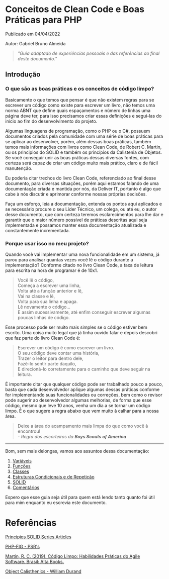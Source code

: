 # Conceitos de Clean Code e Boas Práticas para PHP

Publicado em 04/04/2022

Autor: Gabriel Bruno Almeida

>*"Guia adaptado de experiências pessoais e das referências ao final deste documento."*

## Introdução

### O que são as boas práticas e os conceitos de código limpo?

Basicamente o que temos que pensar é que não existem regras para se escrever um código como existe para escrever um livro, não temos uma norma ABNT que define quais espaçamentos e número de linhas uma página deve ter, para isso precisamos criar essas definições e segui-las do inicio ao fim do desenvolvimento do projeto.

Algumas linguagens de programação, como o PHP ou o C#, possuem documentos criados pela comunidade com uma série de boas práticas para se aplicar ao desenvolver, porém, além dessas boas práticas, também temos mais informações com livros como Clean Code, de Robert C. Martin, ou os principios do SOLID e também os princípios da Calistenia de Objetos. Se você conseguir unir as boas práticas dessas diversas fontes, com certeza será capaz de criar um código muito mais prático, claro e de fácil manutenção.

Eu poderia citar trechos do livro Clean Code, referenciado ao final desse documento, para diversas situações, porém aqui estamos falando de uma documentação criada e mantida por nós, da Deliver IT, portanto é algo que cabe à nós discutir e aprimorar conforme nossas próprias decisões.

Faça um esforço, leia a documentação, entenda os pontos aqui aplicados e se necessário procure o seu Líder Técnico, um colega, ou até eu, o autor desse documento, que com certeza teremos esclarecimentos para lhe dar e garantir que o maior número possível de práticas descritas aqui seja implementada e possamos manter essa documentação atualizada e constantemente incrementada.

### Porque usar isso no meu projeto?

Quando você vai implementar uma nova funcionalidade em um sistema, já parou para analisar quantas vezes você lê o código durante a implementação? Conforme citado no livro Clean Code, a taxa de leitura para escrita na hora de programar é de 10x1.

> Você lê o código,  
> Começa a escrever uma linha,  
> Volta até a função anterior e lê,  
> Vai na classe e lê,  
> Volta para sua linha e apaga.  
> Lê novamente o código...  
> E assim sucessivamente, até enfim conseguir escrever algumas poucas linhas de código.

Esse processo pode ser muito mais simples se o código estiver bem escrito. Uma coisa muito legal que já tinha ouvido falar e depois descobri que faz parte do livro Clean Code é:

> Escrever um código é como escrever um livro.  
> O seu código deve contar uma história,  
> Trazer o leitor para dentro dele,  
> Fazê-lo sentir parte daquilo,  
> E direcioná-lo corretamente para o caminho que deve seguir na leitura.

É importante citar que qualquer código pode ser trabalhado pouco a pouco, basta que cada desenvolvedor aplique algumas dessas práticas conforme for implementando suas funcionalidades ou correções, bem como o revisor pode sugerir ao desenvolvedor algumas melhorias, de forma que esse código, mesmo que leve 10 anos, venha um dia a se tornar um código limpo. É o que sugere a regra abaixo que vem muito à calhar para a nossa área.

> Deixe a área do acampamento mais limpa do que como você à encontrou!  
> \- *Regra dos escorteiros da **Boys Scouts of America***

-----------------------------

Bom, sem mais delongas, vamos aos assuntos dessa documentação:

1. [Variáveis](Variaveis.md)
2. [Funções](Funcoes.md)
3. [Classes](Classes.md)
4. [Estruturas Condicionais e de Repetição](Estruturas.md)
5. [SOLID](SOLID.md)
6. [Comentários](Comentarios.md)

Espero que esse guia seja útil para quem está lendo tanto quanto foi útil para mim enquanto eu escrevia este documento.

# Referências

[Princípios SOLID Series Articles](https://dev.to/lucascavalcante/series/6852)

[PHP-FIG - PSR's](https://www.php-fig.org/psr/)

[Martin, R. C. (2019). Código Limpo: Habilidades Práticas do Agile Software. Brasil: Alta Books.](https://www.google.com/aclk?sa=L&ai=DChcSEwjM2JH8u_b2AhXECpEKHbfdCscYABAOGgJjZQ&sig=AOD64_2I5BFrxKgOwCXwM7Scgz-fh-dNPg&ctype=5&q=&ved=2ahUKEwianIb8u_b2AhXasJUCHbVkCicQ9aACegQIAhBE&adurl=)

[Object Calisthenics - William Durand](https://williamdurand.fr/2013/06/03/object-calisthenics/)
